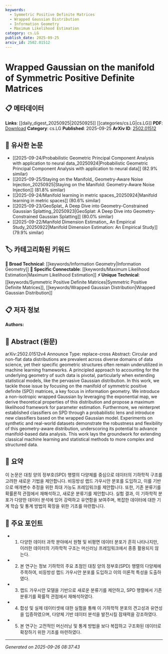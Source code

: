 ```yaml
---
keywords:
  - Symmetric Positive Definite Matrices
  - Wrapped Gaussian Distribution
  - Information Geometry
  - Maximum Likelihood Estimation
category: cs.LG
publish_date: 2025-09-25
arxiv_id: 2502.01512
---
```


<!-- KEYWORD_LINKING_METADATA:
{
  "processed_timestamp": "2025-09-26T08:37:43.993783",
  "vocabulary_version": "1.0",
  "selected_keywords": [
    "Symmetric Positive Definite Matrices",
    "Wrapped Gaussian Distribution",
    "Information Geometry",
    "Maximum Likelihood Estimation"
  ],
  "rejected_keywords": [],
  "similarity_scores": {
    "Symmetric Positive Definite Matrices": 0.8,
    "Wrapped Gaussian Distribution": 0.82,
    "Information Geometry": 0.78,
    "Maximum Likelihood Estimation": 0.79
  },
  "extraction_method": "AI_prompt_based",
  "budget_applied": true,
  "candidates_json": {
    "candidates": [
      {
        "surface": "Symmetric Positive Definite Matrices",
        "canonical": "Symmetric Positive Definite Matrices",
        "aliases": [
          "SPD Matrices"
        ],
        "category": "unique_technical",
        "rationale": "Central to the paper's focus on geometry-aware distributions, providing a unique technical concept for linking.",
        "novelty_score": 0.85,
        "connectivity_score": 0.65,
        "specificity_score": 0.9,
        "link_intent_score": 0.8
      },
      {
        "surface": "Wrapped Gaussian",
        "canonical": "Wrapped Gaussian Distribution",
        "aliases": [
          "Non-isotropic Wrapped Gaussian"
        ],
        "category": "unique_technical",
        "rationale": "Introduces a novel statistical model that extends Gaussian distributions to SPD matrices, crucial for linking geometry-aware methods.",
        "novelty_score": 0.88,
        "connectivity_score": 0.7,
        "specificity_score": 0.85,
        "link_intent_score": 0.82
      },
      {
        "surface": "Information Geometry",
        "canonical": "Information Geometry",
        "aliases": [],
        "category": "broad_technical",
        "rationale": "Provides a foundational framework for understanding the geometric structures in the paper.",
        "novelty_score": 0.6,
        "connectivity_score": 0.75,
        "specificity_score": 0.7,
        "link_intent_score": 0.78
      },
      {
        "surface": "Maximum Likelihood Framework",
        "canonical": "Maximum Likelihood Estimation",
        "aliases": [
          "MLE"
        ],
        "category": "specific_connectable",
        "rationale": "Key method for parameter estimation in the proposed model, facilitating connections to statistical techniques.",
        "novelty_score": 0.65,
        "connectivity_score": 0.8,
        "specificity_score": 0.72,
        "link_intent_score": 0.79
      }
    ],
    "ban_list_suggestions": [
      "method",
      "experiment",
      "performance"
    ]
  },
  "decisions": [
    {
      "candidate_surface": "Symmetric Positive Definite Matrices",
      "resolved_canonical": "Symmetric Positive Definite Matrices",
      "decision": "linked",
      "scores": {
        "novelty": 0.85,
        "connectivity": 0.65,
        "specificity": 0.9,
        "link_intent": 0.8
      }
    },
    {
      "candidate_surface": "Wrapped Gaussian",
      "resolved_canonical": "Wrapped Gaussian Distribution",
      "decision": "linked",
      "scores": {
        "novelty": 0.88,
        "connectivity": 0.7,
        "specificity": 0.85,
        "link_intent": 0.82
      }
    },
    {
      "candidate_surface": "Information Geometry",
      "resolved_canonical": "Information Geometry",
      "decision": "linked",
      "scores": {
        "novelty": 0.6,
        "connectivity": 0.75,
        "specificity": 0.7,
        "link_intent": 0.78
      }
    },
    {
      "candidate_surface": "Maximum Likelihood Framework",
      "resolved_canonical": "Maximum Likelihood Estimation",
      "decision": "linked",
      "scores": {
        "novelty": 0.65,
        "connectivity": 0.8,
        "specificity": 0.72,
        "link_intent": 0.79
      }
    }
  ]
}
-->

# Wrapped Gaussian on the manifold of Symmetric Positive Definite Matrices

## 📋 메타데이터

**Links**: [[daily_digest_20250925|20250925]] [[categories/cs.LG|cs.LG]]
**PDF**: [Download](https://arxiv.org/pdf/2502.01512.pdf)
**Category**: cs.LG
**Published**: 2025-09-25
**ArXiv ID**: [2502.01512](https://arxiv.org/abs/2502.01512)

## 🔗 유사한 논문
- [[2025-09-24/Probabilistic Geometric Principal Component Analysis with application to neural data_20250924|Probabilistic Geometric Principal Component Analysis with application to neural data]] (82.9% similar)
- [[2025-09-25/Staying on the Manifold_ Geometry-Aware Noise Injection_20250925|Staying on the Manifold: Geometry-Aware Noise Injection]] (81.8% similar)
- [[2025-09-24/Manifold learning in metric spaces_20250924|Manifold learning in metric spaces]] (80.6% similar)
- [[2025-09-23/GeoSplat_ A Deep Dive into Geometry-Constrained Gaussian Splatting_20250923|GeoSplat: A Deep Dive into Geometry-Constrained Gaussian Splatting]] (80.0% similar)
- [[2025-09-22/Manifold Dimension Estimation_ An Empirical Study_20250922|Manifold Dimension Estimation: An Empirical Study]] (79.9% similar)

## 🏷️ 카테고리화된 키워드
**🧠 Broad Technical**: [[keywords/Information Geometry|Information Geometry]]
**🔗 Specific Connectable**: [[keywords/Maximum Likelihood Estimation|Maximum Likelihood Estimation]]
**⚡ Unique Technical**: [[keywords/Symmetric Positive Definite Matrices|Symmetric Positive Definite Matrices]], [[keywords/Wrapped Gaussian Distribution|Wrapped Gaussian Distribution]]

## 📋 저자 정보

**Authors:** 

## 📄 Abstract (원문)

arXiv:2502.01512v4 Announce Type: replace-cross 
Abstract: Circular and non-flat data distributions are prevalent across diverse domains of data science, yet their specific geometric structures often remain underutilized in machine learning frameworks. A principled approach to accounting for the underlying geometry of such data is pivotal, particularly when extending statistical models, like the pervasive Gaussian distribution. In this work, we tackle those issue by focusing on the manifold of symmetric positive definite (SPD) matrices, a key focus in information geometry. We introduce a non-isotropic wrapped Gaussian by leveraging the exponential map, we derive theoretical properties of this distribution and propose a maximum likelihood framework for parameter estimation. Furthermore, we reinterpret established classifiers on SPD through a probabilistic lens and introduce new classifiers based on the wrapped Gaussian model. Experiments on synthetic and real-world datasets demonstrate the robustness and flexibility of this geometry-aware distribution, underscoring its potential to advance manifold-based data analysis. This work lays the groundwork for extending classical machine learning and statistical methods to more complex and structured data.

## 📝 요약

이 논문은 대칭 양의 정부호(SPD) 행렬의 다양체를 중심으로 데이터의 기하학적 구조를 고려한 새로운 기법을 제안합니다. 비등방성 랩드 가우시안 분포를 도입하고, 이를 기반으로 매개변수 추정을 위한 최대 가능도 프레임워크를 제안합니다. 또한, 기존 분류기를 확률론적 관점에서 재해석하고, 새로운 분류기를 제안합니다. 실험 결과, 이 기하학적 분포가 다양한 데이터 분석에 있어 강력하고 유연함을 보여주며, 복잡한 데이터에 대한 기계 학습 및 통계 방법의 확장을 위한 기초를 마련합니다.

## 🎯 주요 포인트

- 1. 다양한 데이터 과학 분야에서 원형 및 비평면 데이터 분포가 흔히 나타나지만, 이러한 데이터의 기하학적 구조는 머신러닝 프레임워크에서 종종 활용되지 않는다.
- 2. 본 연구는 정보 기하학의 주요 초점인 대칭 양의 정부호(SPD) 행렬의 다양체에 주목하여, 비등방성 랩드 가우시안 분포를 도입하고 이의 이론적 특성을 도출하였다.
- 3. 랩드 가우시안 모델을 기반으로 새로운 분류기를 제안하고, SPD 행렬에서 기존 분류기를 확률적 관점에서 재해석하였다.
- 4. 합성 및 실제 데이터셋에 대한 실험을 통해 이 기하학적 분포의 견고성과 유연성을 입증하였으며, 다양체 기반 데이터 분석을 발전시킬 잠재력을 강조하였다.
- 5. 본 연구는 고전적인 머신러닝 및 통계 방법을 보다 복잡하고 구조화된 데이터로 확장하기 위한 기초를 마련하였다.


---

*Generated on 2025-09-26 08:37:43*